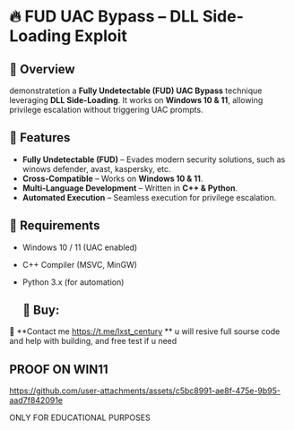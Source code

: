 # 🔥 FUD UAC Bypass – DLL Side-Loading Exploit  

## 🚀 Overview  
demonstratetion a **Fully Undetectable (FUD) UAC Bypass** technique leveraging **DLL Side-Loading**. It works on **Windows 10 & 11**, allowing privilege escalation without triggering UAC prompts.  

## 🎯 Features    
- **Fully Undetectable (FUD)** – Evades modern security solutions, such as winows defender, avast, kaspersky, etc.  
- **Cross-Compatible** – Works on **Windows 10 & 11**.  
- **Multi-Language Development** – Written in **C++ & Python**.  
- **Automated Execution** – Seamless execution for privilege escalation.  
 

## 📌 Requirements  
- Windows 10 / 11 (UAC enabled)  
- C++ Compiler (MSVC, MinGW)  
- Python 3.x (for automation)
  
  ## 🛒 Buy:  
🔹 **Contact me https://t.me/lxst_century ** u will resive full sourse code and help with building, and free test if u need

##  PROOF ON WIN11
https://github.com/user-attachments/assets/c5bc8991-ae8f-475e-9b95-aad7f842091e

ONLY FOR EDUCATIONAL PURPOSES


